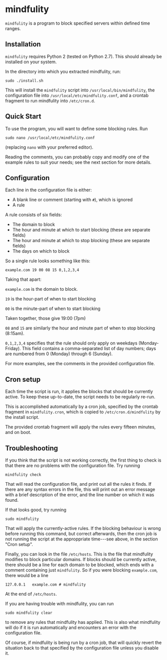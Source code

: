 # mindfulity

`mindfulity` is a program to block specified servers within defined
time ranges.

## Installation

`mindfulity` requires Python 2 (tested on Python 2.7). This should already
be installed on your system.

In the directory into which you extracted mindfulity, run:

    sudo ./install.sh

This will install the `mindfulity` script into `/usr/local/bin/mindfulity`,
the configuration file into `/usr/local/etc/mindfulity.conf`, and a
crontab fragment to run mindfulity into `/etc/cron.d`.

## Quick Start

To use the program, you will want to define some blocking rules. Run

    sudo nano /usr/local/etc/mindfulity.conf

(replacing `nano` with your preferred editor).

Reading the comments, you can probably copy and modify one of the example
rules to suit your needs; see the next section for more details.

## Configuration

Each line in the configuration file is either:

- A blank line or comment (starting with `#`), which is ignored
- A rule

A rule consists of six fields:

- The domain to block
- The hour and minute at which to start blocking 
  (these are separate fields)
- The hour and minute at which to stop blocking
  (these are separate fields)
- The days on which to block

So a single rule looks something like this:

    example.com 19 00 08 15 0,1,2,3,4

Taking that apart:

`example.com` is the domain to block.

`19` is the hour-part of when to start blocking

`00` is the minute-part of when to start blocking

Taken together, those give 19:00 (7pm)

`08` and `15` are similarly the hour and minute part
of when to stop blocking (8:15am).

`0,1,2,3,4` specifies that the rule should only apply on
weekdays (Monday-Friday). This field contains a comma-separated
list of day numbers; days are numbered from 0 (Monday) through
6 (Sunday).

For more examples, see the comments in the provided
configuration file.

## Cron setup

Each time the script is run, it applies the blocks
that should be currently active. To keep these up-to-date,
the script needs to be regularly re-run.

This is accomplished automatically by a cron job, specified
by the crontab fragment in `mindfulity.cron`, which is copied
to `/etc/cron.d/mindfulity` by the install script.

The provided crontab fragment will apply the rules every
fifteen minutes, and on boot.


## Troubleshooting

If you think that the script is not working correctly,
the first thing to check is that there are no problems
with the configuration file. Try running

    mindfulity check

That will read the configuration file, and print out
all the rules it finds. If there are any syntax errors
in the file, this will print out an error message with
a brief description of the error, and the line number
on which it was found.

If that looks good, try running

    sudo mindfulity

That will apply the currently-active rules. If the blocking
behaviour is wrong before running this command, but correct
afterwards, then the cron job is not running the script at
the approppriate time---see above, in the section "Cron setup".

Finally, you can look in the file `/etc/hosts`. This is
the file that mindfulity modifies to block particular
domains. If blocks should be currently active, there
should be a line for each domain to be blocked, which
ends with a comment containing just `mindfulity`. So if you
were blocking `example.com`, there would be a line

    127.0.0.1   example.com # mindfulity

At the end of `/etc/hosts`.

If you are having trouble with mindfulity, you can run

    sudo mindfulity clear

to remove any rules that mindfulity has applied. This
is also what mindfulity will do if it is run automatically
and encounters an error with the configuration file.

Of course, if mindfulity is being run by a cron job, that will
quickly revert the situation back to that specified by the
configuration file unless you disable it.
